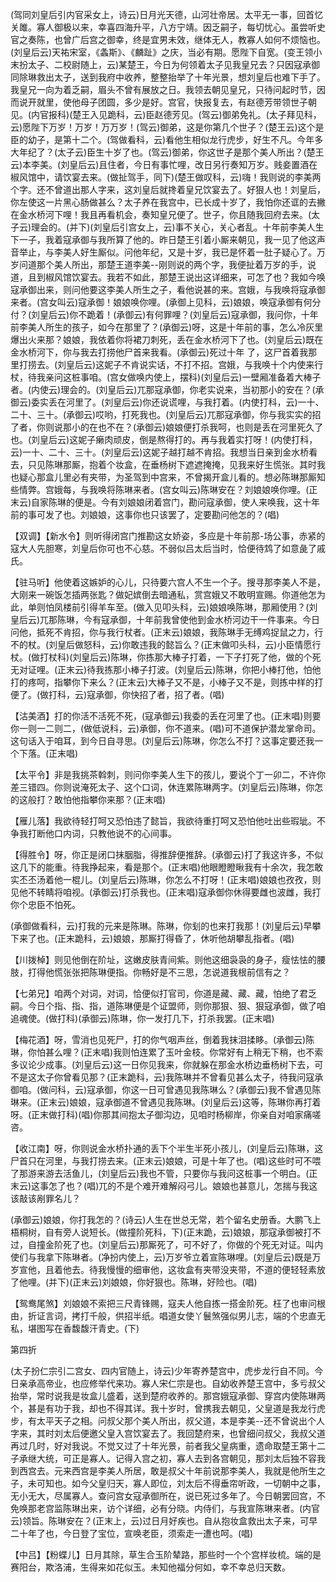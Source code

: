<!-- { "loadSidebar": true } -->
(驾同刘皇后引内官采女上，诗云)日月光天德，山河壮帝居。太平无一事，回首忆关雎。寡人御极以来，幸喜四海升平，八方宁靖。因乏嗣子，每切忧心。虽尝听史官之奏陈，也曾广后宫之御幸，终是宜男未效，继体无人，教寡人如何不烦恼也。(刘皇后云)天祐宋室，《螽斯》、《麟趾》之庆，当必有期。愿陛下自宽。(变王领小末扮太子、二校尉随上，云)某楚王，今日为何领着太子见我皇兄去？只因寇承御同除琳救出太子，送到我府中收养，整整抬举了十年光景，想刘皇后也难下手了。我皇兄一向为着乏嗣，眉头不曾有展放之日。我领去朝见皇兄，只待问起时节，因而说开就里，使他母子团圆，多少是好。宫官，快报复去，有赵德芳带领世子朝见。(内官报科)(楚王入见跪科，云)臣赵德芳见。(驾云)御弟免礼。(太子拜见科，云)愿陛下万岁！万岁！万万岁！(驾云)御弟，这是你第几个世子？(楚王云)这个是臣的幼子，是第十二个。(驾做看科，云)看他生相似龙行虎步，好生不凡。今年多大年纪了？(太子云)臣生十岁了也。(驾云)御弟，你这世子是那个美人所出？(楚王云)本李美。(刘皇后云)且住者，今日有事忙哩，改日另行奏知万岁。贱妾置酒在椒风馆中，请饮宴去来。(做扯驾手，同下)(楚王做叹科，云)嗨！我则说的李美两个字。还不曾道出那人字来，这刘皇后就搀着皇兄饮宴去了。好狠人也！刘皇后，你左使这一片黑心肠做甚么？太子养在我宫中，已长成十岁了，我怕你还诓的去撇在金水桥河下哩！我且再看机会，奏知皇兄便了。世子，你且随我回府去来。(太子云)理会的。(并下)(刘皇后引宫女上，云)事不关心，关心者乱。十年前李美人生下一子，我着寇承御与我所算了他的。昨日楚王引着小厮来朝见，我一见了他这声音举止，与李美人好生厮似。问他年纪，又是十岁，我已是怀着一肚子疑心了。万岁问道那个美人所出，那楚王道李美--刚则说的两个字，我便扯着万岁的手，说道，且到椒风馆饮宴去。我若不如此，那楚王说出这详细来，可怎了也？我如今唤寇承御出来，则问他要这李美人所生之子，看他说甚的来。宫娥，与我唤将寇承御来者。(宫女叫云)寇承御！娘娘唤你哩。(承御上见科，云)娘娘，唤寇承御有何分付？(刘皇后云)你不跪着！(承御云)有何罪哩？(刘皇后云)寇承御，我问你，十年前李美人所生的孩子，如今在那里了？(承御云)呀，这是十年前的事，怎么冷灰里爆出火来那？娘娘，我依着你将裙刀刺死，丢在金水桥河下了也。(刘皇后云)既在金水桥河下，你与我去打捞他尸首来我看。(承御云)死过十年
了，这尸首着我那里打捞去。(刘皇后云)这妮子不肯说实话，不打不招。宫娥，与我唤十个内使来行杖，待我亲问这桩事咱。(宫女做唤内使上，摆科)(刘皇后云)一壁厢准备着大棒子者。(内使云)理会的。(刘皇后云)兀那寇承御，你老实说来，当初那小的安在？(承御云)委实丢在河里了。(刘皇后云)你还说谎哩，与我打着。(内使打科，云)一十、二十、三十。(承御云)哎哟，打死我也。(刘皇后云)兀那寇承御，你与我实实的招了者，你则说那小的在也不在？(承御云)娘娘便打杀我呵，也则是丢在河里死久了也。(刘皇后云)这妮子癞肉顽皮，倒是熬得打的。再与我着实打呀！(内使打科，云)一十、二十、三十。(刘皇后云)这妮子越打越不肯招。我想当日亲到金水桥看去，只见陈琳那厮，抱着个妆盒，在垂杨树下遮遮掩掩，见我来好生慌张。其时我也疑心那盒儿里必有夹带，为圣驾到中宫来，不曾揭开盒儿看的。想必陈琳那厮知些情弊。宫娥每，与我唤将陈琳来者。(宫女叫云)陈琳安在？刘娘娘唤你哩。(正末云)自家陈琳的便是。今有刘娘娘闭着宫门，勘问寇承御，使人来唤我，这十年前的事可发了也。刘娘娘，这事你也只该罢了，定要勘问他怎的？(唱)

【双调】【新水令】则听得闭宫门推勘这女娇姿，多应是十年前那-场公事，赤紧的寇大人先胆寒，刘皇后你可也不心慈。不弱似吕太后当时，恰便待鸩了如意彘了戚氏。

【驻马听】他使着这嫉妒的心儿，只待要六宫人不生一个子。搜寻那李美人不是，大刚来一碗饭怎插两张匙？做妃嫔倒去暗通私，赏宫娥又不敢明宣赐。你道他怎为此，单则怕凤楼前引得羊车至。(做入见叩头科，云)娘娘唤陈琳，那厢使用？(刘皇后云)兀那陈琳，今有寇承御，十年前我曾使他到金水桥河边干一件事来。今日问他，抵死不肯招，你与我行杖者。(正末云)娘娘，我陈琳手无缚鸡捉鼠之力，行不的杖。(刘皇后做怒科，云)你敢违我的懿旨么？(正末做叩头科，云)小臣情愿行杖。(做打杖科)(刘皇后云)陈琳，你拣那大棒子打着，一下子打死了他，做的个死无对证哩。(正末云)待我拣那小棒子打波。(刘皇后云)陈琳，你把小棒打他，怕他打的疼呵，指攀你下来么？(正末云)大棒子又不是，小棒子又不是，则拣中样的打便了。(做打科，云)寇承御，你快招了者，招了者。(唱)

【沽美酒】打的你活不活死不死，(寇承御云)我委的丢在河里了也。(正末唱)则要你一则一二则二，(做低说科，云)承御，你不道来。(唱)可不道保护潜龙掌命司。这句话入于咱耳，到今日自寻思。(刘皇后云)陈琳，你怎么不打？这事定要还我一个下落。(正末唱)

【太平令】非是我挑茶斡刺，则问你李美人生下的孩儿，要说个丁一卯二，不许你差三错四。你则说淹死太子、这个口词，休连累陈琳两字。(刘皇后云)陈琳，你怎的这般打？敢怕他指攀你来那？(正末唱)

【雁儿落】我欲待轻打呵又恐怕违了懿旨，我欲待重打呵又恐怕他吐出些瑕玼。不争我打断他口内词，只教他说不的心间事。

【得胜令】呀，你正是闭口抹胭脂，得推辞便推辞。(承御云)打了我这许多，不似这几下的能重。待我挣起来，看是那个。(正末唱)他眼瞪瞪瞅我有十余次，我怎敢实丕丕汤着他一棍儿。(刘皇后云)陈琳，你怎么不打呀！(正末唱)娘娘也孜孜，则见他不转睛将咱视。(承御云)打杀我也。(正末唱)寇承御你休得要雌也波雌，我打你个忠臣不怕死。

(承御做看科，云)打我的元来是陈琳。陈琳，你刬的也来打我那！(刘皇后云)早攀下来了也。(正末跪科，云)娘娘，那厮打得昏了，休听他胡攀乱指者。(唱)

【川拨棹】则见他倒在阶址，这嫩皮肤青间紫。则他这细袅袅的身子，瘦怯怯的腰肢，打得他慌张张把陈琳便指。你畅好是不三思，怎说道我根前信有之？

【七弟兄】咱两个对词，对词，恰便似打官司，你道是藏、藏、藏，怕绝了君乏嗣。今日个指、指、指，道陈琳便是个证盟师，则你那狠、狠、狠寇承御，做了咱追魂使。(做打科)(承御云)陈琳，你一发打几下，打杀我罢。(正末唱)

【梅花酒】呀，雪消也见死尸，打的你气咽声丝，倒着我抹泪揉眵。(承御云)陈琳，你怕甚么哩？(正末唱)我则怕连累了玉叶金枝。你常好有上稍无下稍，也不索多议论少成事。(刘皇后云)这一日你见我来，你就躲在那金水桥边垂杨树下去，可不是这太子你曾看见那？(正末跪科，云)我陈琳并不曾看见甚么太子，待我问寇承御咱。(做问科，云)寇承御，你这一日可曾遇见我陈琳么？(承御云)我不曾遇见陈琳来。(正末云)娘娘，寇承御道不曾遇见我陈琳。(刘皇后云)这等，陈琳你再打着呀。(正末做打科)(唱)你那其间抱太子御沟边，见咱时杨柳岸，你亲自对咱家痛嗟咨。

【收江南】呀，你则说金水桥扑通的丢下个半生半死小孩儿，(刘皇后云)陈琳，这尸首只在河里，与我打捞去来。(正末云)娘娘，可是十年了也。(唱)这些时可不喂了那游来游去活鱼儿，(刘皇后云)我也不管，只要你与我问这桩事一个明白。(正末云)这事怎了也？(唱)兀的不是个难开难解闷弓儿。娘娘也甚意儿，怎揣与我这该敲该剐罪名儿？

(承御云)娘娘，你打我怎的？(诗云)人生在世总无常，若个留名史册香。大鹏飞上梧桐树，自有旁人说短长。(做撞阶死科，下)(正末跪，云)娘娘，那寇承御被打不过，自撞金阶死了也。(刘皇后云)那厮死了，可不好了，你做的个死无对证。叫内使们与我拿下陈琳者。(净扮内使上，云)万岁爷立着宣陈琳哩。(刘皇后云)既是万岁宣他，且着他去。待我慢慢的细审他，这妆盒有夹带没夹带，不道的便轻轻素放了他哩。(并下)(正末云)刘娘娘，你好狠也。陈琳，好险也。(唱)

【鸳鸯尾煞】刘娘娘不索把三尺青锋赐，寇夫人他自拣一搭金阶死。枉了也审问根由，折证言词，拷打千般，供招半纸。唱道女使丫鬟煞强似男儿志，端的个忠直无私，堪图写在香馥馥汗青史。(下)


第四折

(太子扮仁宗引二宫女、四内官随上，诗云)少年寄养楚宫中，虎步龙行自不同。今日亲承高帝业，也应修举代来功。寡人宋仁宗是也。自幼收养楚王宫中，多亏叔父抬举，常时说我是妆盒儿盛着，送到楚府收养的。那宫娥寇承御、穿宫内使陈琳两个，甚是有功于我，却也不得其详。我十岁时，曾携我去朝见，父皇道是我龙行虎步，有太平天子之相。问叔父那个美人所出，叔父道，本是李美--还不曾说出个人字来，其时刘太后便邀父皇入宫饮宴去了。我回楚府来，也曾细问叔父，我叔父道再过几时，好对我说。不觉又过了十年光景，前者我父皇病重，遗命取楚王第十二子承继大统，可正是寡人。记得入宫之初，寡人去到各宫朝见，那刘太后独不容我到西宫去。元来西宫是李美人所居，敢是叔父十年前说那李美人，我就是他所生之子，未可知也。如今父皇归天，寡人即位，刘太后不得垂帘听政，一切朝中之事，无小无大，尽属寡人。查问宫女寇承御所在，说已死过多年了。今日朝罢回宫，不免唤那老宫监陈琳出来，访个详细，必有分晓。内侍们，与我宣陈琳来者。(内官云)领旨。陈琳安在？(正末上，云)过日月好疾也。自从抱妆盒救出太子来，可早二十年了也，今日登了宝位，宣唤老臣，须索走一遭也呵。(唱)

【中吕】【粉蝶儿】日月其除，草生合玉阶辇路，那些时一个个宫样妆梳。端的是赛阳台，欺洛浦，生得来如花似玉。未知他福分何如，幸不幸总归天数。

